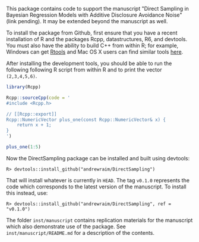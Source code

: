 This package contains code to support the manuscript "Direct Sampling in
Bayesian Regression Models with Additive Disclosure Avoidance Noise" (link
pending). It may be extended beyond the manuscript as well.

To install the package from Github, first ensure that you have a recent
installation of R and the packages Rcpp, datastructures, R6, and devtools.
You must also have the ability to build C++ from within R; for example, Windows
can get [Rtools](https://cran.r-project.org/bin/windows/Rtools/) and Mac OS X
users can find similar tools
[here](https://cran.r-project.org/bin/macosx/tools/).

After installing the development tools, you should be able to run the following
following R script from within R and to print the vector `(2,3,4,5,6)`.

```r
library(Rcpp)

Rcpp::sourceCpp(code = '
#include <Rcpp.h>

// [[Rcpp::export]]
Rcpp::NumericVector plus_one(const Rcpp::NumericVector& x) {
	return x + 1;
}
')

plus_one(1:5)
```

Now the DirectSampling package can be installed and built using devtools:
```
R> devtools::install_github("andrewraim/DirectSampling")
```
That will install whatever is currently in `HEAD`. The tag `v0.1.0` represents
the code which corresponds to the latest version of the manuscript. To install
this instead, use:
```
R> devtools::install_github("andrewraim/DirectSampling", ref = "v0.1.0")
```

The folder `inst/manuscript` contains replication materials for the manuscript
which also demonstrate use of the package. See `inst/manuscript/README.md` for
a description of the contents.

